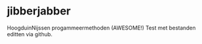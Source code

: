 # jibberjabber
HoogduinNijssen progammeermethoden (AWESOME!)
Test met bestanden editten via github.
